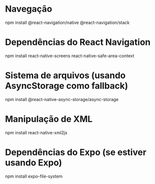 # Navegação
npm install @react-navigation/native @react-navigation/stack

# Dependências do React Navigation
npm install react-native-screens react-native-safe-area-context

# Sistema de arquivos (usando AsyncStorage como fallback)
npm install @react-native-async-storage/async-storage

# Manipulação de XML
npm install react-native-xml2js

# Dependências do Expo (se estiver usando Expo)
npm install expo-file-system
